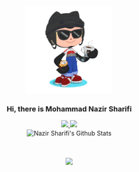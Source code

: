 <div id="header" align="center">
  <img src="https://raw.githubusercontent.com/AhmedFathyDev/AhmedFathyDev/main/GitHub.png" alt="GitHub Octocat Drinking a Cup of Coffee" height="200">
  <div align=center>
    <h3>Hi, there is Mohammad Nazir Sharifi</h3>
  </div>
  <div id="badges">
    <a href="https://www.linkedin.com/in/nazir-sharifi-783ba0197/" target="_blank">
      <img src="https://skillicons.dev/icons?i=linkedin" />
    </a>
    <a href="https://www.instagram.com/mn_sharifi20/" target="_blank">
      <img src="https://skillicons.dev/icons?i=instagram" />
    </a>
  </div>
</div>
<div align="center">
  <img align="center" src="https://github-readme-stats.vercel.app/api?username=nazir20&include_all_commits=true&count_private=true&show_icons=true&line_height=20&title_color=7A7ADB&icon_color=2234AE&text_color=D3D3D3&bg_color=0,000000,130F40" alt="Nazir Sharifi's Github Stats">
</div>
<br>
<br>

<p align="center">
  <a href="https://skillicons.dev">
    <img src="https://skillicons.dev/icons?i=html,css,bootstrap,js,react,sass,git,nodejs,expressjs,php,java,python,mysql,mongodb,wordpress" />
  </a>
</p>

